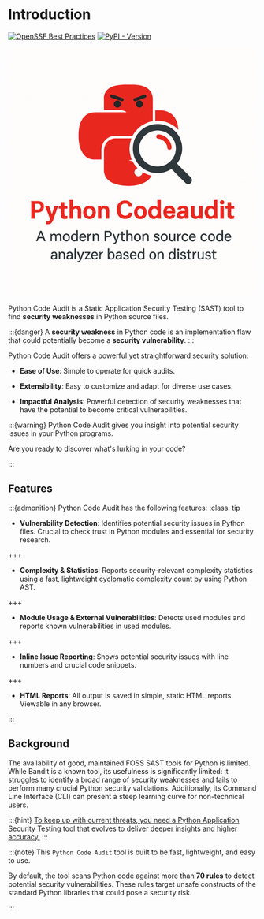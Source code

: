 # Introduction

[![OpenSSF Best Practices](https://www.bestpractices.dev/projects/10970/badge)](https://www.bestpractices.dev/projects/10970) 
[![PyPI - Version](https://img.shields.io/pypi/v/codeaudit.svg)](https://pypi.org/project/codeaudit)

![CodeauditLogo](images/codeauditlogo.png)

Python Code Audit is a Static Application Security Testing (SAST) tool to find **security weaknesses** in Python source files.

:::{danger} 
A **security weakness** in Python code is an implementation flaw that could potentially become a **security vulnerability**.
:::


Python Code Audit offers a powerful yet straightforward security solution:

* **Ease of Use**: Simple to operate for quick audits.

* **Extensibility**: Easy to customize and adapt for diverse use cases.

* **Impactful Analysis**: Powerful detection of security weaknesses that have the potential to become critical vulnerabilities.



:::{warning} 
Python Code Audit gives you insight into potential security issues in your Python programs.

Are you ready to discover what's lurking in your code?

:::

## Features

:::{admonition} Python Code Audit has the following features:
:class: tip


* **Vulnerability Detection**: Identifies potential security issues in Python files. Crucial to check trust in Python modules and essential for security research.

+++

* **Complexity & Statistics**: Reports security-relevant complexity statistics using a fast, lightweight [cyclomatic complexity](https://en.wikipedia.org/wiki/Cyclomatic_complexity) count by using Python AST.

+++

* **Module Usage & External Vulnerabilities**: Detects used modules and reports known vulnerabilities in used modules.


+++
* **Inline Issue Reporting**: Shows potential security issues with line numbers and crucial code snippets. 


+++
* **HTML Reports**: All output is saved in simple, static HTML reports. Viewable in any browser.

:::



## Background

The availability of good, maintained FOSS SAST tools for Python is limited. While Bandit is a known tool, its usefulness is significantly limited: it struggles to identify a broad range of security weaknesses and fails to perform many crucial Python security validations. Additionally, its Command Line Interface (CLI) can present a steep learning curve for non-technical users. 

:::{hint} 
[To keep up with current threats, you need a Python Application Security Testing tool that evolves to deliver deeper insights and higher accuracy.](https://nocomplexity.com/stop-using-bandit/)
:::



:::{note}
This `Python Code Audit` tool is built to be fast, lightweight, and easy to use.

By default, the tool scans Python code against more than **70 rules** to detect potential security vulnerabilities. These rules target unsafe constructs of the standard Python libraries that could pose a security risk. 

:::

